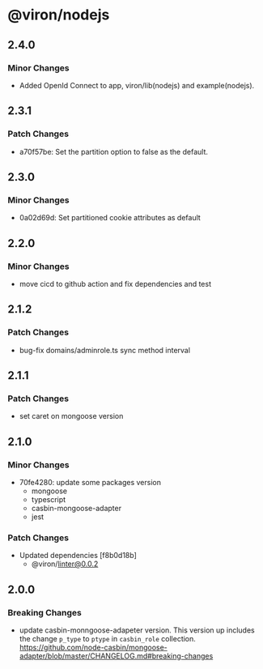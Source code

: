 # @viron/nodejs

## 2.4.0

### Minor Changes

- Added OpenId Connect to app, viron/lib(nodejs) and example(nodejs).

## 2.3.1

### Patch Changes

- a70f57be: Set the partition option to false as the default.

## 2.3.0

### Minor Changes

- 0a02d69d: Set partitioned cookie attributes as default

## 2.2.0

### Minor Changes

- move cicd to github action and fix dependencies and test

## 2.1.2

### Patch Changes

- bug-fix domains/adminrole.ts sync method interval

## 2.1.1

### Patch Changes

- set caret on mongoose version

## 2.1.0

### Minor Changes

- 70fe4280: update some packages version
  - mongoose
  - typescript
  - casbin-mongoose-adapter
  - jest

### Patch Changes

- Updated dependencies [f8b0d18b]
  - @viron/linter@0.0.2

## 2.0.0

### Breaking Changes

- update casbin-monngoose-adapeter version.
  This version up includes the change `p_type` to `ptype` in `casbin_role` collection.
  https://github.com/node-casbin/mongoose-adapter/blob/master/CHANGELOG.md#breaking-changes
